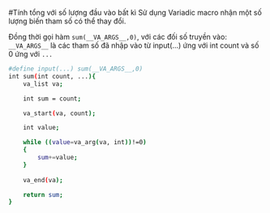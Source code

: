 #Tính tổng với số lượng đầu vào bất kì
Sử dụng Variadic macro nhận một số lượng biến tham số có thể thay đổi. 

Đồng thời gọi hàm `sum(__VA_ARGS__,0)`, với các đối số truyền vào: `__VA_ARGS__` là các tham số đã nhập vào từ input(...) ứng với int count và số 0 ứng với `...`

```bash
#define input(...) sum(__VA_ARGS__,0)
int sum(int count, ...){
    va_list va;

    int sum = count;

    va_start(va, count);

    int value;

    while ((value=va_arg(va, int))!=0)
    {
        sum+=value;
    }
    
    va_end(va);

    return sum;
}
```


